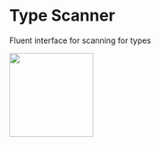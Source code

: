 # Type Scanner
Fluent interface for scanning for types

<img src="https://ci.appveyor.com/api/projects/status/l0jfedxk7bho55bu/branch/master?svg=true" width="150">
